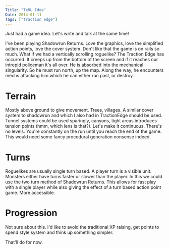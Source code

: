 ```yaml
---
Title: "TeRL Idea"
Date: 2014-01-11
Tags: ["traction edge"]
---
```


Just had a game idea. Let's write and talk at the same time!

I've been playing Shadowrun Returns. Love the graphics, love the simplified
action points, love the cover system. Don't like that the game is on rails
so much. What if we had a vertically scrolling roguelike? The Traction Edge
has occurred. It creeps up from the bottom of the screen and if it reaches 
our intrepid policeman it's all over. He is absorbed into the mechanical 
singularity. So he must run north, up the map. Along the way, he encounters
mechs attacking him which he can either run past, or destroy.

Terrain
===

Mostly above ground to give movement. Trees, villages. A similar cover system
to shadowrun and which I also had in TractionEdge should be used. Tunnel
systems could be used sparingly, canyons, tight areas introduces tension points
(hmm, which lens is that?). Let's make it continuous. There's no levels. You're
constantly on the run until you reach the end of the game. This would need
some fancy procedural generation nonsense indeed.

Turns
===

Roguelikes are usually single turn based. A player turn is a visible unit. Monsters
either have turns faster or slower than the player. In this we could use the two
turn method of Shadowrun Returns. This allows for fast play with a single player
while also giving the effect of a turn based action point game. More accessible.

Progression
===

Not sure about this. I'd like to avoid the traditional XP raising, get points to spend
style system and think up something simpler.

That'll do for now.

